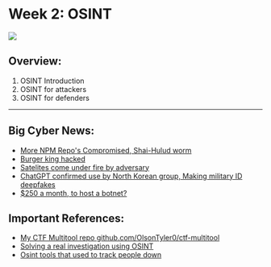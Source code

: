 # Week 2: OSINT

![](https://external-content.duckduckgo.com/iu/?u=https%3A%2F%2Finfinitysol.com%2Fwp-content%2Fuploads%2F2021%2F12%2F82057906_10206979702728071_5025372535324147712_n-1000x675.jpg&f=1&nofb=1&ipt=c9d3c0a2cd68ae1fa13217d2e1664fd357c5da4849e5b2bdcdfc45465600657b)

## Overview:
1. OSINT Introduction
2. OSINT for attackers
4. OSINT for defenders

---

## Big Cyber News:
- [More NPM Repo's Compromised, Shai-Hulud worm](https://krebsonsecurity.com/2025/09/self-replicating-worm-hits-180-software-packages/)
- [Burger king hacked](https://www.techradar.com/pro/security/burger-king-hacked-ethical-hackers-crack-fast-food-security-and-find-its-as-fragile-as-a-french-fry)
- [Satelites come under fire by adversary](https://www.darkreading.com/cyberattacks-data-breaches/iranian-state-apt-telcos-satellite-companies)
- [ChatGPT confirmed use by North Korean group, Making military ID deepfakes](https://www.darkreading.com/cyberattacks-data-breaches/north-korean-group-south-military-id-deepfakes)
- [$250 a month, to host a botnet?](https://krebsonsecurity.com/2025/08/dslroot-proxies-and-the-threat-of-legal-botnets/)


## Important References:
- [My CTF Multitool repo github.com/OlsonTyler0/ctf-multitool](https://github.com/OlsonTyler0/ctf-multitool)
- [Solving a real investigation using OSINT](https://www.youtube.com/watch?v=Lij0cpFl9Bw)
- [Osint tools that used to track people down](https://www.youtube.com/watch?v=zing6e1DtXE)
